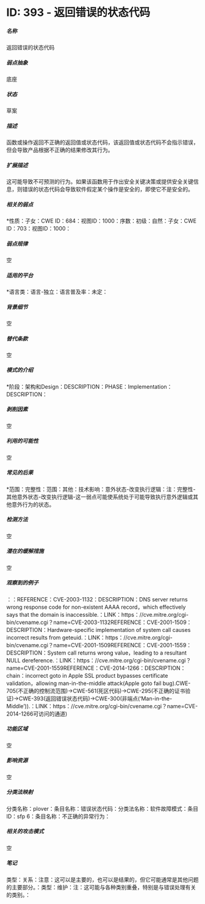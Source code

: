 # ID: 393 - 返回错误的状态代码
<h5>名称</h5>返回错误的状态代码
<h5>弱点抽象</h5>底座
<h5>状态</h5>草案
<h5>描述</h5>函数或操作返回不正确的返回值或状态代码，该返回值或状态代码不会指示错误，但会导致产品根据不正确的结果修改其行为。
<h5>扩展描述</h5>这可能导致不可预测的行为。如果该函数用于作出安全关键决策或提供安全关键信息，则错误的状态代码会导致软件假定某个操作是安全的，即使它不是安全的。
<h5>相关的弱点</h5>*性质：子女：CWE ID：684：视图ID：1000：序数：初级：自然：子女：CWE ID：703：视图ID：1000：
<h5>弱点规律</h5>空
<h5>适用的平台</h5>*语言类：语言-独立：语言普及率：未定：
<h5>背景细节</h5>空
<h5>替代条款</h5>空
<h5>模式的介绍</h5>*阶段：架构和Design：DESCRIPTION：PHASE：Implementation：DESCRIPTION：
<h5>剥削因素</h5>空
<h5>利用的可能性</h5>空
<h5>常见的后果</h5>*范围：完整性：范围：其他：技术影响：意外状态-改变执行逻辑：注：完整性-其他意外状态-改变执行逻辑-这一弱点可能使系统处于可能导致执行意外逻辑或其他意外行为的状态。
<h5>检测方法</h5>空
<h5>潜在的缓解措施</h5>空
<h5>观察到的例子</h5>：：REFERENCE：CVE-2003-1132：DESCRIPTION：DNS server returns wrong response code for non-existent AAAA record，which effectively says that the domain is inaccessible.：LINK：https：//cve.mitre.org/cgi-bin/cvename.cgi？name=CVE-2003-1132REFERENCE：CVE-2001-1509：DESCRIPTION：Hardware-specific implementation of system call causes incorrect results from geteuid.：LINK：https：//cve.mitre.org/cgi-bin/cvename.cgi？name=CVE-2001-1509REFERENCE：CVE-2001-1559：DESCRIPTION：System call returns wrong value，leading to a resultant NULL dereference.：LINK：https：//cve.mitre.org/cgi-bin/cvename.cgi？name=CVE-2001-1559REFERENCE：CVE-2014-1266：DESCRIPTION：chain：incorrect goto in Apple SSL product bypasses certificate validation，allowing man-in-the-middle attack(Apple goto fail bug).CWE-705(不正确的控制流范围)->CWE-561(死区代码)->CWE-295(不正确的证书验证)->CWE-393(返回错误状态代码)->CWE-300(非端点(‘Man-in-the-Middle’)).：LINK：https：//cve.mitre.org/cgi-bin/cvename.cgi？name=CVE-2014-1266可访问的通道)
<h5>功能区域</h5>空
<h5>影响资源</h5>空
<h5>分类法映射</h5>分类名称：plover：条目名称：错误状态代码：分类法名称：软件故障模式：条目ID：sfp 6：条目名称：不正确的异常行为：
<h5>相关的攻击模式</h5>空
<h5>笔记</h5>类型：关系：注意：这可以是主要的，也可以是结果的，但它可能通常是其他问题的主要部分。：类型：维护：注：这可能与各种类别重叠，特别是与错误处理有关的类别。：


